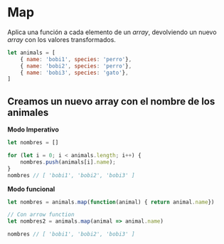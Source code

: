 # Map

Aplica una función a cada elemento de un *array*, devolviendo un nuevo *array* con los valores transformados.

```js
let animals = [
    { name: 'bobi1', species: 'perro'},
    { name: 'bobi2', species: 'perro'},
    { name: 'bobi3', species: 'gato'},
]
```

Creamos un nuevo array con el nombre de los animales
---
**Modo Imperativo**
```js
let nombres = []

for (let i = 0; i < animals.length; i++) {
    nombres.push(animals[i].name);
}
nombres // [ 'bobi1', 'bobi2', 'bobi3' ]
```

**Modo funcional**
```js
let nombres = animals.map(function(animal) { return animal.name})

// Con arrow function
let nombres2 = animals.map(animal => animal.name)

nombres // [ 'bobi1', 'bobi2', 'bobi3' ]
```